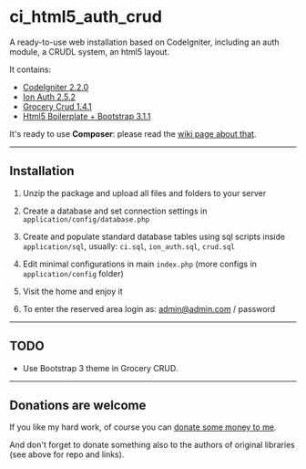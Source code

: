 ci_html5_auth_crud
==================

A ready-to-use web installation based on CodeIgniter, including an auth module, a CRUDL system, an html5 layout.

It contains:

* [CodeIgniter 2.2.0](https://ellislab.com/codeigniter/)
* [Ion Auth 2.5.2](https://github.com/benedmunds/CodeIgniter-Ion-Auth)
* [Grocery Crud 1.4.1](http://www.grocerycrud.com/)
* [Html5 Boilerplate + Bootstrap 3.1.1](http://www.initializr.com/)

It's ready to use **Composer**: please read the [wiki page about that](https://github.com/groucho75/ci_html5_auth_crud/wiki/How-to-use-Composer).

***

Installation
------------

1. Unzip the package and upload all files and folders to your server

2. Create a database and set connection settings in `application/config/database.php`

3. Create and populate standard database tables using sql scripts inside `application/sql`, usually: `ci.sql`, `ion_auth.sql`, `crud.sql`

4. Edit minimal configurations in main `index.php` (more configs in `application/config` folder)

5. Visit the home and enjoy it

6. To enter the reserved area login as: admin@admin.com / password


***

TODO
----

* Use Bootstrap 3 theme in Grocery CRUD.



***
Donations are welcome
---------------------

If you like my hard work, of course you can [donate some money to me](https://www.paypal.com/cgi-bin/webscr?cmd=_s-xclick&hosted_button_id=9E6BPXEZVQYHA).

And don't forget to donate something also to the authors of original libraries (see above for repo and links). 
